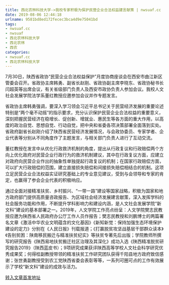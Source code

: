 ```yaml
---
title: 西北农林科技大学->我校专家积极为保护民营企业合法权益建言献策 | nwsuaf.cc
date: 2019-08-06 12:44:18
urlname: 9581bd8ed172fecec3bca4d9e75041bd
tags: 
- nwsuaf.cc
- nwsuaf
- 西北农林科技大学
- 西北农林
- 西农
categories:
- nwsuaf.cc
- 西北农林科技大学
---
```



7月30日，陕西省政协“民营企业合法权益保护”月度协商座谈会在西安市曲江新区管委会召开。省政协主席韩勇、副省长赵刚、省政协副主席李晓东、省政协秘书长闫超英等出席会议，有关省级部门负责人及西安市政协负责人参加会议。我校人文社会发展学院法学系董红教授应邀参加会议并作专题发言。

省政协主席韩勇强调，要深入学习领会习近平总书记关于民营经济发展的重要论述特别是“两个毫不动摇”的指示要求，充分认识保护民营企业合法权益的重要意义，深刻把握民营经济在稳增长、促创新、增就业、惠民生等各方面的重大作用，以高度的政治自觉、思想自觉、行动自觉，把中央和省委各项决策部署全面落到实处。省政府副省长赵刚介绍了陕西省民营经济发展情况，与会政协委员、专家学者、企业代表等分别从不同角度作了主题发言，与相关部门负责人进行了互动交流。

董红教授在发言中从优化行政救济机制的角度，提出从行政复议和行政赔偿两个方向上优化政府对民营企业行政行为的救济机制建议，其中在行政复议方面，应建立对政府向民营企业作出的抽象性单独提起行政复议的机制；在国家行政赔偿方面，可以扩大行政赔偿的范围，建立直接损失赔偿和间接损失赔偿相结合的机制。这项立足民营企业合法权益实证研究基础上的专业意见建议，受到与会领导和专家的肯定，也赢得了参会企业代表的积极响应。

通过全面对接精准扶贫、乡村振兴、“一带一路”建设等国家战略，积极为国家和地方政府部门提供高质量咨政报告、为区域社会经济发展建言献策，深入发挥学科的社会服务功能和作用，不断提升学科影响力和建设内涵，是人文社会发展学院“新文科”建设的基本部署之一。2019年，人文学院工作亮点纷呈：人文学院樊志民教授应邀为陕西省人民政府办公厅工作人员作报告；樊志民教授和刘鹏博士的两篇署名文章《激活中华农业文明蕴含的文化基因》《新知新觉：保持加强生态环境保护建设的定力》分别在《人民日报》刊载报道；《打赢脱贫攻坚战基层干部群众读本》《告别贫困：陕南移民搬迁与精准扶贫纪实》等扶贫专著先后出版；学院教师所撰写的研究报告《陕西易地扶贫搬迁社区治理及其深化》成功入选《陕西精准脱贫研究报告2019》（陕西蓝皮书）；9项研究成果获评陕西高等学校人文社会科学研究优秀成果奖；何得桂副教授带领的精准扶贫工作研究团队获得千阳县地方政府致信感谢；张世勇副教授受到农工党陕西省委会表彰等等，一系列可圈可点的工作有效展示了学校“新文科”建设的成效与活力。





[转入文章首发地址](https://news.nwsuaf.edu.cn/xnxw/91226.htm)